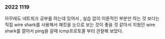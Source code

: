 ### 2022 1119

아무래도 네트워크 공부를 하는데 있어서 , 실습 없이 이론적인 부분만 하는 것 보다는 직접 wire shark를 사용해서 패킷을 눈으로 보는 것이 좋을 것 같아서 지웠던 wire shark를 깔아서 ping을 갈때 icmp프로토콜 부터 관찰해 보았다.
